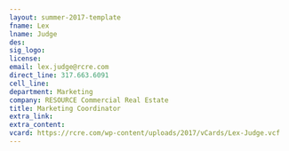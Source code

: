 ```yaml
---
layout: summer-2017-template 
fname: Lex
lname: Judge
des: 
sig_logo: 
license: 
email: lex.judge@rcre.com
direct_line: 317.663.6091
cell_line: 
department: Marketing
company: RESOURCE Commercial Real Estate
title: Marketing Coordinator
extra_link: 
extra_content: 
vcard: https://rcre.com/wp-content/uploads/2017/vCards/Lex-Judge.vcf
---
```

